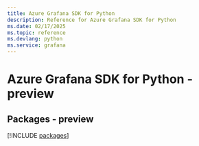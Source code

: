 ```yaml
---
title: Azure Grafana SDK for Python
description: Reference for Azure Grafana SDK for Python
ms.date: 02/17/2025
ms.topic: reference
ms.devlang: python
ms.service: grafana
---
```

# Azure Grafana SDK for Python - preview
## Packages - preview
[!INCLUDE [packages](grafana-index.md)]